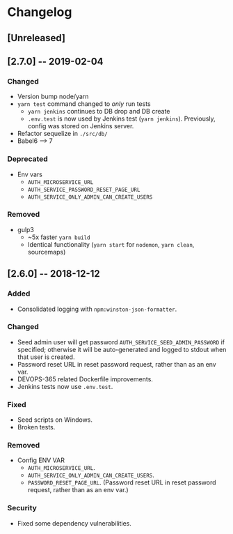 # Changelog

## [Unreleased]


## [2.7.0] -- 2019-02-04
### Changed
- Version bump node/yarn
- `yarn test` command changed to _only_ run tests
  * `yarn jenkins` continues to DB drop and DB create
  * `.env.test` is now used by Jenkins test (`yarn jenkins`). Previously, config was stored on Jenkins server.
- Refactor sequelize in `./src/db/`
- Babel6 --> 7

### Deprecated
- Env vars 
  * `AUTH_MICROSERVICE_URL`
  * `AUTH_SERVICE_PASSWORD_RESET_PAGE_URL`
  * `AUTH_SERVICE_ONLY_ADMIN_CAN_CREATE_USERS`

### Removed
- gulp3
  * ~5x faster `yarn build` 
  * Identical functionality (`yarn start` for `nodemon`, `yarn clean`, sourcemaps)


## [2.6.0] -- 2018-12-12
### Added
- Consolidated logging with `npm:winston-json-formatter`.

### Changed
- Seed admin user will get password `AUTH_SERVICE_SEED_ADMIN_PASSWORD` if specified; otherwise it will be auto-generated and logged to stdout when that user is created.
- Password reset URL in reset password request, rather than as an env var.
- DEVOPS-365 related Dockerfile improvements.
- Jenkins tests now use `.env.test`.

### Fixed
- Seed scripts on Windows.
- Broken tests.

### Removed
- Config ENV VAR
  * `AUTH_MICROSERVICE_URL`.
  * `AUTH_SERVICE_ONLY_ADMIN_CAN_CREATE_USERS`.
  * `PASSWORD_RESET_PAGE_URL`. (Password reset URL in reset password request, rather than as an env var.)

### Security
- Fixed some dependency vulnerabilities.

